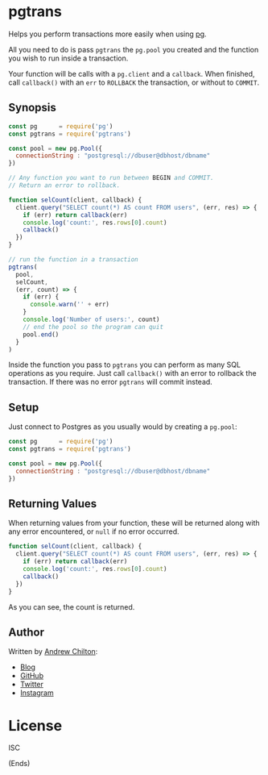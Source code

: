 # pgtrans #

Helps you perform transactions more easily when using [pg](https://www.npmjs.com/package/pg).

All you need to do is pass `pgtrans` the `pg.pool` you created and the function you wish to run inside a transaction.

Your function will be calls with a `pg.client` and a `callback`. When finished, call `callback()` with an `err` to
`ROLLBACK` the transaction, or without to `COMMIT`.

## Synopsis ##

```js
const pg      = require('pg')
const pgtrans = require('pgtrans')

const pool = new pg.Pool({
  connectionString : "postgresql://dbuser@dbhost/dbname"
})

// Any function you want to run between BEGIN and COMMIT.
// Return an error to rollback.

function selCount(client, callback) {
  client.query("SELECT count(*) AS count FROM users", (err, res) => {
    if (err) return callback(err)
    console.log('count:', res.rows[0].count)
    callback()
  })
}

// run the function in a transaction
pgtrans(
  pool,
  selCount,
  (err, count) => {
    if (err) {
      console.warn('' + err)
    }
    console.log('Number of users:', count)
    // end the pool so the program can quit
    pool.end()
  }
)
```

Inside the function you pass to `pgtrans` you can perform as many SQL
operations as you require. Just call `callback()` with an error to rollback the
transaction. If there was no error `pgtrans` will commit instead.

## Setup ##

Just connect to Postgres as you usually would by creating a `pg.pool`:

```js
const pg      = require('pg')
const pgtrans = require('pgtrans')

const pool = new pg.Pool({
  connectionString : "postgresql://dbuser@dbhost/dbname"
})
```

## Returning Values ##

When returning values from your function, these will be returned along with any error encountered, or `null` if no error occurred.

```js
function selCount(client, callback) {
  client.query("SELECT count(*) AS count FROM users", (err, res) => {
    if (err) return callback(err)
    console.log('count:', res.rows[0].count)
    callback()
  })
}
```

As you can see, the count is returned.

## Author ##

Written by [Andrew Chilton](https://chilts.me/):

* [Blog](https://chilts.org/)
* [GitHub](https://github.com/chilts)
* [Twitter](https://twitter.com/andychilton)
* [Instagram](http://instagram.com/thechilts)

# License #

ISC

(Ends)
